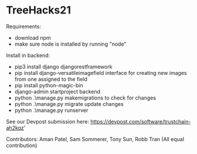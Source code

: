 # TreeHacks21
Requirements:
- download npm
- make sure node is installed by running "node"

Install in backend:
- pip3 install django djangorestframework
- pip install django-versatileimagefield interface for creating new images from one assigned to the field
- pip install python-magic-bin
- django-admin startproject backend
- python .\manage.py makemigrations to check for changes
- python .\manage.py migrate update changes
- python .\manage.py runserver

See our Devpost submission here: https://devpost.com/software/trustchain-ah2kqz'

Contributors: Aman Patel, Sam Sommerer, Tony Sun, Robb Tran
(All equal contribution)
